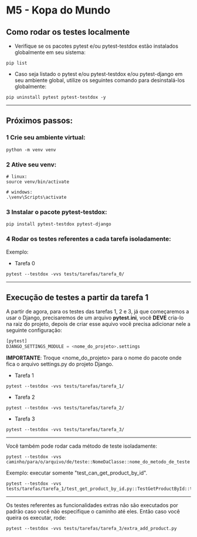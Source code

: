 # M5 - Kopa do Mundo

## Como rodar os testes localmente
 - Verifique se os pacotes pytest e/ou pytest-testdox estão instalados globalmente em seu sistema:
```shell
pip list
```
- Caso seja listado o pytest e/ou pytest-testdox e/ou pytest-django em seu ambiente global, utilize os seguintes comando para desinstalá-los globalmente:

```shell
pip uninstall pytest pytest-testdox -y
```
---

## Próximos passos:

### 1 Crie seu ambiente virtual:
```shell
python -m venv venv
```

### 2 Ative seu venv:

```shell
# linux:
source venv/bin/activate

# windows:
.\venv\Scripts\activate
```

### 3 Instalar o pacote <strong>pytest-testdox</strong>:

```shell
pip install pytest-testdox pytest-django
```


### 4 Rodar os testes referentes a cada tarefa isoladamente:

Exemplo:

- Tarefa 0

```shell
pytest --testdox -vvs tests/tarefas/tarefa_0/
```

---

## Execução de testes a partir da tarefa 1
A partir de agora, para os testes das tarefas 1, 2 e 3, já que começaremos a usar o Django, precisaremos de um arquivo **pytest.ini**, você **DEVE** cria-lo na raiz do projeto, depois de criar esse aquivo você precisa adicionar nele a seguinte configuração:

```python
[pytest]
DJANGO_SETTINGS_MODULE = <nome_do_projeto>.settings
```

**IMPORTANTE**:  Troque <nome_do_projeto> para o nome do pacote onde fica o arquivo settings.py do projeto Django.

- Tarefa 1


```shell
pytest --testdox -vvs tests/tarefas/tarefa_1/
```

- Tarefa 2

```shell
pytest --testdox -vvs tests/tarefas/tarefa_2/
```
- Tarefa 3

```shell
pytest --testdox -vvs tests/tarefas/tarefa_3/
```

---

Você também pode rodar cada método de teste isoladamente:

```shell
pytest --testdox -vvs caminho/para/o/arquivo/de/teste::NomeDaClasse::nome_do_metodo_de_teste
```

Exemplo: executar somente "test_can_get_product_by_id".

```shell
pytest --testdox -vvs tests/tarefas/tarefa_1/test_get_product_by_id.py::TestGetProductById::test_can_get_product_by_id
```
---

Os testes referentes as funcionalidades extras não são executados por padrão caso você não especifique o caminho até eles. Então caso você queira os executar, rode:

```shell
pytest --testdox -vvs tests/tarefas/tarefa_3/extra_add_product.py
```
